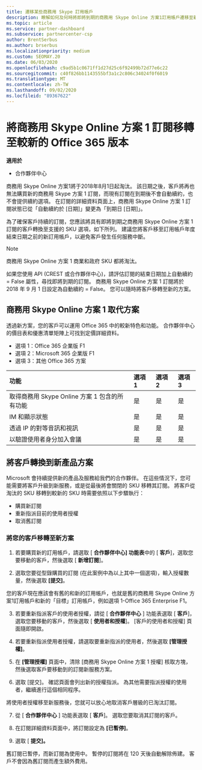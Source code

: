 ```yaml
---
title: 遷移某些商務用 Skype 訂用帳戶
description: 瞭解如何及何時將即將到期的商務用 Skype Online 方案1訂用帳戶遷移至新的 Office 365 版本。
ms.topic: article
ms.service: partner-dashboard
ms.subservice: partnercenter-csp
author: BrentSerbus
ms.author: brserbus
ms.localizationpriority: medium
ms.custom: SEOMAY.20
ms.date: 06/03/2020
ms.openlocfilehash: c9ad5b1c0671ff1d27d25c6f92499b72d77e6c22
ms.sourcegitcommit: c40f826bb1143555bf3a1c2c806c34024f0f6019
ms.translationtype: MT
ms.contentlocale: zh-TW
ms.lasthandoff: 09/02/2020
ms.locfileid: "89367622"
---
```

# <a name="migrate-skype-for-business-online-plan-1-subscriptions-to-newer-office-365-versions"></a>將商務用 Skype Online 方案 1 訂閱移轉至較新的 Office 365 版本

**適用於**

- 合作夥伴中心

商務用 Skype Online 方案1將于2018年8月1日起淘汰。 該日期之後，客戶將再也無法購買新的商務用 Skype 方案 1 訂閱，而現有訂閱在到期後不會自動續約，也不會提供續約選項。 在訂閱的詳細資料頁面上，商務用 Skype Online 方案 1 訂閱狀態已從「自動續約於 [日期]」變更為「到期日 [日期]」。  

為了確保客戶持續的訂閱，您應該將具有即將到期之商務用 Skype Online 方案 1 訂閱的客戶轉換至支援的 SKU 選項，如下所列。 建議您將客戶移至訂用帳戶年度結束日期之前的新訂用帳戶，以避免客戶發生任何服務中斷。 

>[!NOTE]
>商務用 Skype Online 方案 1 商業和政府 SKU 都將淘汰。

如果您使用 API (CREST 或合作夥伴中心)，請評估訂閱的結束日期加上自動續約 = False 屬性，尋找即將到期的訂閱。 商務用 Skype Online 方案 1 訂閱將於 2018 年 9 月 1 日設定為自動續約 = False。 您可以隨時將客戶移轉至新的方案。 

## <a name="skype-for-business-online-plan-1-replacement-plans"></a>商務用 Skype Online 方案 1 取代方案

透過新方案，您的客戶可以運用 Office 365 中的較新特色和功能。 合作夥伴中心的價目表和優惠清單矩陣上可找到定價詳細資料。 

- 選項 1：Office 365 企業版 F1
- 選項 2：Microsoft 365 企業版 F1
- 選項 3：其他 Office 365 方案

|**功能**    |**選項 1**   |**選項 2**   |**選項3**   |
|:-----------------|:-----------------|:-------------|:------------|
|取得商務用 Skype Online 方案 1 包含的所有功能|是   |是   |是   |
|IM 和顯示狀態 |是   |是   |是   |
|透過 IP 的對等音訊和視訊|是   |是   |是   
|以驗證使用者身分加入會議| 是   |是   |是   |

## <a name="transition-customers-to-new-product-plans"></a>將客戶轉換到新產品方案

Microsoft 會持續提供新的產品及服務給我們的合作夥伴。 在這些情況下，您可能需要將客戶升級到新服務，或是從最後將會關閉的 SKU 移轉其訂閱。 將客戶從淘汰的 SKU 移轉到較新的 SKU 時需要依照以下步驟執行：

- 購買新訂閱
- 重新指派目前的使用者授權
- 取消舊訂閱

### <a name="migrate-your-customers-to-new-plans"></a>將您的客戶移轉至新方案

1. 若要購買新的訂用帳戶，請選取 [ **合作夥伴中心] 功能表**中的 [ **客戶**]，選取您要移動的客戶，然後選取 [ **新增訂閱**]。

2. 選取您要從型錄購買的訂閱 (在此案例中為以上其中一個選項)，輸入授權數量，然後選取 **\[提交\]**。 

您的客戶現在應該會有舊的和新的訂用帳戶，也就是舊的商務用 Skype Online 方案1訂用帳戶和新的「目標」訂用帳戶，例如選項 1-Office 365 Enterprise F1。

3. 若要重新指派客戶的使用者授權，請從 [ **合作夥伴中心** ] 功能表選取 [ **客戶**]，選取您要移動的客戶，然後選取 [ **使用者和授權**]。 [客戶的使用者和授權] 頁面隨即開啟。

4. 若要重新指派使用者授權，請選取要重新指派的使用者，然後選取 **\[管理授權\]**。

5. 在 **\[管理授權\]** 頁面中，清除 \[商務用 Skype Online 方案 1 授權\] 核取方塊，然後選取客戶要移動到的訂閱新服務方案。

6. 選取 [提交]。 確認頁面會列出新的授權指派。 為其他需要指派授權的使用者，繼續進行這個相同程序。

將使用者授權移至新服務後，您就可以放心地取消客戶層級的已淘汰訂閱。

7. 從 [ **合作夥伴中心** ] 功能表選取 [ **客戶**]。 選取您要取消其訂閱的客戶。

8. 在訂閱詳細資料頁面中，將訂閱設定為 **\[已暫停\]**。

9. 選取 [ **提交]。**

舊訂閱已暫停，而新訂閱為使用中。 暫停的訂閱將在 120 天後自動解除佈建。 客戶不會因為舊訂閱而產生額外費用。

